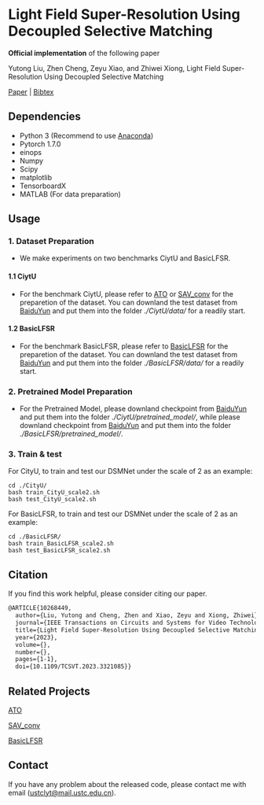# Light Field Super-Resolution Using Decoupled Selective Matching

**Official implementation** of the following paper

Yutong Liu, Zhen Cheng, Zeyu Xiao, and Zhiwei Xiong, Light Field Super-Resolution Using Decoupled Selective Matching

<!-- [Light Field Super-Resolution with Zero-Shot Learning](https://openaccess.thecvf.com/content/CVPR2021/html/Cheng_Light_Field_Super-Resolution_With_Zero-Shot_Learning_CVPR_2021_paper.html). In CVPR 2021. (Oral) -->
<!-- [Paper](https://openaccess.thecvf.com/content/CVPR2021/papers/Cheng_Light_Field_Super-Resolution_With_Zero-Shot_Learning_CVPR_2021_paper.pdf) | [Bibtex](https://github.com/Joechann0831/LFZSSR#citation) -->

[Paper]() | [Bibtex]()



## Dependencies

- Python 3 (Recommend to use [Anaconda](https://www.anaconda.com/download/#linux))
- Pytorch 1.7.0
- einops
- Numpy
- Scipy
- matplotlib
- TensorboardX
- MATLAB (For data preparation)



## Usage

### 1. Dataset Preparation

- We make experiments on two benchmarks CiytU and BasicLFSR.

#### 1.1 CiytU

- For the benchmark CiytU, please refer to [ATO](https://github.com/jingjin25/LFSSR-ATO) or [SAV_conv](https://github.com/Joechann0831/SAV_conv) for the preparetion of the dataset. You can downland the test dataset from [BaiduYun](https://pan.baidu.com/s/13W_r0Bk68TUXwSflWch01A?pwd=ustc) and put them into the folder *./CiytU/data/* for a readily start. 

#### 1.2 BasicLFSR

- For the benchmark BasicLFSR, please refer to [BasicLFSR](https://github.com/ZhengyuLiang24/BasicLFSR) for the preparetion of the dataset. You can downland the test dataset from [BaiduYun](https://pan.baidu.com/s/1Ip5L-mFFg7vAK3IK8Se8QA?pwd=ustc) and put them into the folder *./BasicLFSR/data/* for a readily start. 


### 2. Pretrained Model Preparation
- For the Pretrained Model, please downland checkpoint from [BaiduYun](https://pan.baidu.com/s/16-jSWglhZxVLnLOQXIugWA?pwd=ustc) and put them into the folder *./CiytU/pretrained_model/*, while please downland checkpoint from [BaiduYun](https://pan.baidu.com/s/1kfqLSIyPY41PcCVSnpT5yg?pwd=ustc) and put them into the folder *./BasicLFSR/pretrained_model/*.
### 3. Train & test

For CityU, to train and test our DSMNet under the scale of 2 as an example:
```shell
cd ./CityU/
bash train_CityU_scale2.sh
bash test_CityU_scale2.sh
```
For BasicLFSR, to train and test our DSMNet under the scale of 2 as an example:
```shell
cd ./BasicLFSR/
bash train_BasicLFSR_scale2.sh
bash test_BasicLFSR_scale2.sh
```

## Citation

If you find this work helpful, please consider citing our paper.
```latex
@ARTICLE{10268449,
  author={Liu, Yutong and Cheng, Zhen and Xiao, Zeyu and Xiong, Zhiwei},
  journal={IEEE Transactions on Circuits and Systems for Video Technology}, 
  title={Light Field Super-Resolution Using Decoupled Selective Matching}, 
  year={2023},
  volume={},
  number={},
  pages={1-1},
  doi={10.1109/TCSVT.2023.3321085}}
```

## Related Projects
[ATO](https://github.com/jingjin25/LFSSR-ATO)

[SAV_conv](https://github.com/Joechann0831/SAV_conv)

[BasicLFSR](https://github.com/ZhengyuLiang24/BasicLFSR)


## Contact

If you have any problem about the released code, please contact me with email (ustclyt@mail.ustc.edu.cn).
